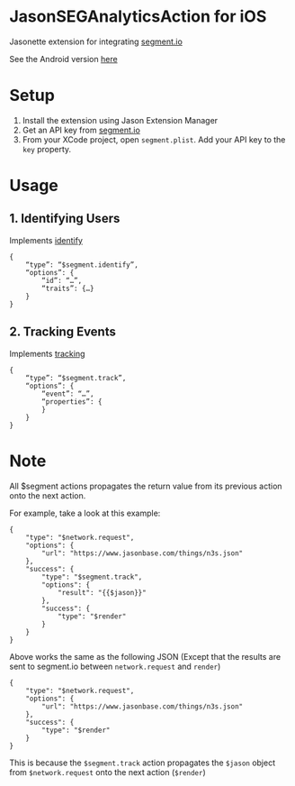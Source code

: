 # JasonSEGAnalyticsAction for iOS

Jasonette extension for integrating [segment.io](https://www.segment.io)

See the Android version [here](https://github.com/gliechtenstein/JasonSEGAnalyticsAction-Android)

# Setup

1. Install the extension using Jason Extension Manager
2. Get an API key from [segment.io](https://www.segment.io)
3. From your XCode project, open `segment.plist`. Add your API key to the `key` property.

# Usage

## 1. Identifying Users
Implements [identify](https://segment.com/docs/sources/mobile/ios/#identify)

```
{
    “type”: “$segment.identify”,
    “options”: {
        “id”: “…”,
        “traits”: {…}
    }
}
```

## 2. Tracking Events
Implements [tracking](https://segment.com/docs/sources/mobile/ios/#track)

```
{
    “type”: “$segment.track”,
    “options”: {
        “event”: “…”,
        “properties”: {
        }
    }
}
```

# Note

All $segment actions propagates the return value from its previous action onto the next action.

For example, take a look at this example:

```
{
	"type": "$network.request",
	"options": {
		"url": "https://www.jasonbase.com/things/n3s.json"
	},
	"success": {
		"type": "$segment.track",
		"options": {
			"result": "{{$jason}}"
		},
		"success": {
			"type": "$render"
		}
	}
}
```

Above works the same as the following JSON (Except that the results are sent to segment.io between `network.request` and `render`)


```
{
	"type": "$network.request",
	"options": {
		"url": "https://www.jasonbase.com/things/n3s.json"
	},
	"success": {
		"type": "$render"
	}
}
```

This is because the `$segment.track` action propagates the `$jason` object from `$network.request` onto the next action (`$render`)
